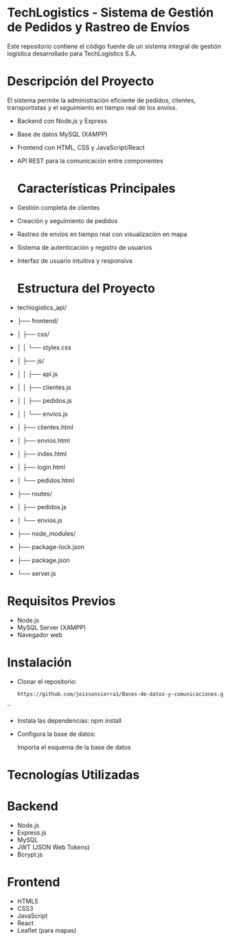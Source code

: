 # TechLogistics - Sistema de Gestión de Pedidos y Rastreo de Envíos
Este repositorio contiene el código fuente de un sistema integral de gestión logística desarrollado para TechLogistics S.A.

# Descripción del Proyecto
El sistema permite la administración eficiente de pedidos, clientes, transportistas y el seguimiento en tiempo real de los envíos. 

- Backend con Node.js y Express
- Base de datos MySQL (XAMPP)
- Frontend con HTML, CSS y JavaScript/React
- API REST para la comunicación entre componentes

  # Características Principales

- Gestión completa de clientes
- Creación y seguimiento de pedidos
- Rastreo de envíos en tiempo real con visualización en mapa
- Sistema de autenticación y registro de usuarios
- Interfaz de usuario intuitiva y responsiva

  # Estructura del Proyecto

- techlogistics_api/
- ├── frontend/
- │   ├── css/
- │   │   └── styles.css
- │   ├── js/
- │   │   ├── api.js
- │   │   ├── clientes.js
- │   │   ├── pedidos.js
- │   │   └── envios.js
- │   ├── clientes.html
- │   ├── envios.html
- │   ├── index.html
- │   ├── login.html
- │   └── pedidos.html
- ├── routes/
- │   ├── pedidos.js
- │   └── envios.js
- ├── node_modules/
- ├── package-lock.json
- ├── package.json
- └── server.js

# Requisitos Previos

- Node.js 
- MySQL Server (XAMPP)
- Navegador web

# Instalación
- Clonar el repositorio:  
   ```sh
   https://github.com/jeissonsierra1/Bases-de-datos-y-comunicaciones.git
``
- Instala las dependencias:
npm install

- Configura la base de datos:

  Importa el esquema de la base de datos 

# Tecnologías Utilizadas

# Backend

- Node.js
- Express.js
- MySQL
- JWT (JSON Web Tokens)
- Bcrypt.js

# Frontend

- HTML5
- CSS3
- JavaScript
- React
- Leaflet (para mapas)







